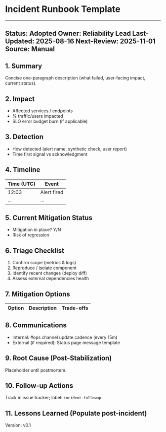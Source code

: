 # Incident Runbook Template

---
Status: Adopted
Owner: Reliability Lead
Last-Updated: 2025-08-16
Next-Review: 2025-11-01
Source: Manual
---

## 1. Summary

Concise one-paragraph description (what failed, user-facing impact, current status).

## 2. Impact

- Affected services / endpoints
- % traffic/users impacted
- SLO error budget burn (if applicable)

## 3. Detection

- How detected (alert name, synthetic check, user report)
- Time first signal vs acknowledgment

## 4. Timeline

| Time (UTC) | Event |
|-----------|-------|
| 12:03 | Alert fired |
| ... | ... |

## 5. Current Mitigation Status

- Mitigation in place? Y/N
- Risk of regression

## 6. Triage Checklist

1. Confirm scope (metrics & logs)
2. Reproduce / isolate component
3. Identify recent changes (deploy diff)
4. Assess external dependencies health

## 7. Mitigation Options

| Option | Description | Trade-offs |
|--------|-------------|------------|

## 8. Communications

- Internal: #ops channel update cadence (every 15m)
- External (if required): Status page message template

## 9. Root Cause (Post-Stabilization)

Placeholder until postmortem.

## 10. Follow-up Actions

Track in issue tracker; label: `incident-followup`.

## 11. Lessons Learned (Populate post-incident)

Version: v0.1
